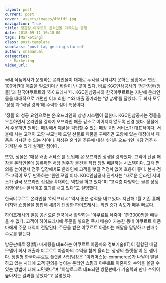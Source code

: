 ```yaml
---
layout: post
current: post
cover:  assets/images/dfdfdf.jpg
navigation: True
title: 정관장·야쿠르트 온라인몰 이유있는 흥행
date: 2018-09-11 10:18:00
tags: [Marketing]
class: post-template
subclass: 'post tag-getting-started'
author: snsmanual
categories:
  - Marketing
video_url: 
---
```


국내 식품회사가 운영하는 온라인몰이 대체로 두각을 나타내지 못하는 상황에서 연간 100억원대 매출을 일으키며 신바람이 난 곳이 있다. 
바로 KGC인삼공사의 '정관장몰(정몰)'과 한국야쿠르트의 '하이프레시'다. KGC인삼공사와 한국야쿠르트는 지난해 온라인몰을 대대적으로 개편한 이후 회원 수와 매출 증가라는 '양 날개'를 달았다. 두 회사 모두 '상생'과 '배달 강화'에 주력한 점이 특징이다.

'정몰'의 성공 요인으로는 온·오프라인의 상생 시스템이 꼽힌다. 
KGC인삼공사는 정몰을 오픈하면서 온라인몰 강화가 오프라인 매출 감소로 이어지지 않도록 신경 썼다. 정몰에서 주문하면 원하는 매장에서 제품을 픽업할 수 있는 매장 픽업 서비스가 대표적이다. 
서울에 사는 고객이 고향 부모님께 드릴 선물로 제품을 구매하면 고향에 있는 매장에서 제품을 가져갈 수 있는 식이다. 
핵심은 온라인 주문에 대한 수익을 오프라인 매장 점주가 가져갈 수 있게 설계한 점이다.

또한, 정몰은  '매장 배송 서비스'를 도입해 온·오프라인 상생을 강화했다. 고객이 단골 매장을 온라인몰에 등록하면 해당 점주가 물건을 직접 당일 배달하는 시스템이다. 
고객 편의를 높이면서 점주 입장에서도 온라인에 고객을 뺏길 걱정이 없어 호응이 좋다. 
본사·점주·고객이 모두 만족하는 '윈윈 모델'이다. KGC인삼공사 관계자는 "새로운 온라인 서비스가 결국 오프라인 접점을 확대하는 역할을 하고 있다"며 "고객층 다양화는 물론 상생경영이라는 일석이조 효과를 내고 있다"고 설명했다. 

한국야쿠르트 온라인몰 '하이프레시' 역시 좋은 성적을 내고 있다. 
지난해 1월 기존 홈페이지와 쇼핑몰을 통합해 새롭게 단장한 하이프레시는 
회원 증가 속도가 매우 빠르다. 

하이프레시의 일등 공신으론 전국에서 활약하는 '야쿠르트 아줌마' 1만3000명을 빼놓을 수 없다. 고객이 하이프레시에 주문을 넣으면 즉시 배송이 가능한 동네 야쿠르트 아줌마에게 주문 내역이 전달된다. 주문을 받은 야쿠르트 아줌마는 배달을 담당하고 판매수수료를 받는다.

방문판매로 정(情) 마케팅을 대표하는 야쿠르트 아줌마와 정보기술(IT)이 결합된 배달 모델이 회사 매출과 야쿠르트 아줌마의 수익을 함께 올리는 '상생의 플랫폼'이 된 셈이다. 정일형 한국야쿠르트 플랫폼 사업팀장은 "이커머스(e-commerce)가 나날이 발달하고 있는 시대에 고객 편의를 높이는 온라인 쇼핑과 야쿠르트 아줌마의 수익을 올릴 수 있는 방법에 대해 고민했다"며 "아날로그로 대표되던 방문판매가 기술력과 만나 수익이 높아지는 결과를 낳았다"고 설명했다. 